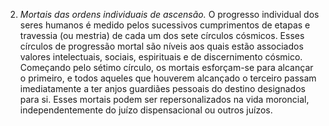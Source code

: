 ﻿2. *Mortais das ordens individuais de ascensão.* O progresso individual dos seres humanos é medido pelos sucessivos cumprimentos de etapas e travessia (ou mestria) de cada um dos sete círculos cósmicos. Esses círculos de progressão mortal são níveis aos quais estão associados valores intelectuais, sociais, espirituais e de discernimento cósmico. Começando pelo sétimo círculo, os mortais esforçam-se para alcançar o primeiro, e todos aqueles que houverem alcançado o terceiro passam imediatamente a ter anjos guardiães pessoais do destino designados para si. Esses mortais podem ser repersonalizados na vida moroncial, independentemente do juízo dispensacional ou outros juízos.